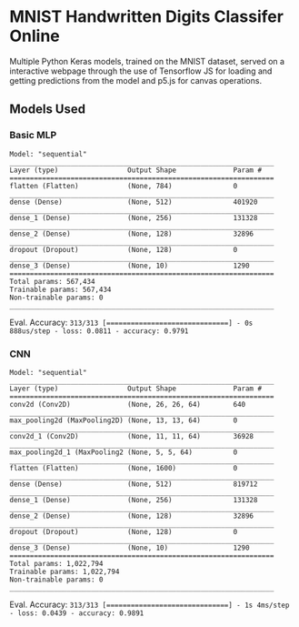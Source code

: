 # MNIST Handwritten Digits Classifer Online

Multiple Python Keras models, trained on the MNIST dataset, served on a interactive webpage through the use of Tensorflow JS for loading and getting predictions from the model and p5.js for canvas operations.

## Models Used
### Basic MLP
```
Model: "sequential"
_________________________________________________________________
Layer (type)                 Output Shape              Param #   
=================================================================
flatten (Flatten)            (None, 784)               0         
_________________________________________________________________
dense (Dense)                (None, 512)               401920    
_________________________________________________________________
dense_1 (Dense)              (None, 256)               131328    
_________________________________________________________________
dense_2 (Dense)              (None, 128)               32896     
_________________________________________________________________
dropout (Dropout)            (None, 128)               0         
_________________________________________________________________
dense_3 (Dense)              (None, 10)                1290      
=================================================================
Total params: 567,434
Trainable params: 567,434
Non-trainable params: 0
_________________________________________________________________
```
Eval. Accuracy: `313/313 [==============================] - 0s 888us/step - loss: 0.0811 - accuracy: 0.9791`
### CNN
```
Model: "sequential"
_________________________________________________________________
Layer (type)                 Output Shape              Param #   
=================================================================
conv2d (Conv2D)              (None, 26, 26, 64)        640       
_________________________________________________________________
max_pooling2d (MaxPooling2D) (None, 13, 13, 64)        0
_________________________________________________________________
conv2d_1 (Conv2D)            (None, 11, 11, 64)        36928     
_________________________________________________________________
max_pooling2d_1 (MaxPooling2 (None, 5, 5, 64)          0
_________________________________________________________________
flatten (Flatten)            (None, 1600)              0
_________________________________________________________________
dense (Dense)                (None, 512)               819712    
_________________________________________________________________
dense_1 (Dense)              (None, 256)               131328
_________________________________________________________________
dense_2 (Dense)              (None, 128)               32896
_________________________________________________________________
dropout (Dropout)            (None, 128)               0
_________________________________________________________________
dense_3 (Dense)              (None, 10)                1290
=================================================================
Total params: 1,022,794
Trainable params: 1,022,794
Non-trainable params: 0
_________________________________________________________________
```
Eval. Accuracy: `313/313 [==============================] - 1s 4ms/step - loss: 0.0439 - accuracy: 0.9891`
